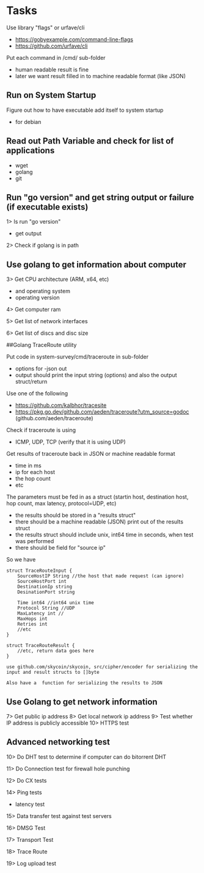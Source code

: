 


# Tasks

Use library "flags" or urfave/cli
- https://gobyexample.com/command-line-flags
- https://github.com/urfave/cli

Put each command in /cmd/ sub-folder
- human readable result is fine
- later we want result filled in to machine readable format (like JSON)

## Run on System Startup

Figure out how to have executable add itself to system startup
- for debian

## Read out Path Variable and check for list of applications

- wget
- golang
- git

## Run "go version" and get string output or failure (if executable exists)

1> Is run "go version"
- get output

2> Check if golang is in path

## Use golang to get information about computer

3> Get CPU architecture (ARM, x64, etc)
- and operating system
- operating version

4> Get computer ram

5> Get list of network interfaces

6> Get list of discs and disc size


##Golang TraceRoute utility

Put code in system-survey/cmd/traceroute in sub-folder
- options for -json out
- output should print the input string (options) and also the output struct/return

Use one of the following 
- https://github.com/kalbhor/tracesite
- https://pkg.go.dev/github.com/aeden/traceroute?utm_source=godoc (github.com/aeden/traceroute)

Check if traceroute is using
- ICMP, UDP, TCP (verify that it is using UDP)

Get results of traceroute back in JSON or machine readable format
- time in ms
- ip for each host
- the hop count
- etc

The parameters must be fed in as a struct (startin host, destination host, hop count, max latency, protocol=UDP, etc)
- the results should be stored in a "results struct"
- there should be a machine readable (JSON) print out of the results struct
- the results struct should include unix, int64 time in seconds, when test was performed
- there should be field for "source ip"

So we have 

```golang
struct TraceRouteInput {
	SourceHostIP String //the host that made request (can ignore)
	SourceHostPort int
	DestinationIp string
	DesinationPort string
	
	Time int64 //int64 unix time
	Protocol String //UDP
	MaxLatency int //
	MaxHops int
	Retries int
	//etc
}

struct TraceRouteResult {
	//etc, return data goes here
}

use github.com/skycoin/skycoin, src/cipher/encoder for serializing the input and result structs to []byte

Also have a  function for serializing the results to JSON

```

## Use Golang to get network information

7> Get public ip address
8> Get local network ip address
9> Test whether IP address is publicly accessible
10> HTTPS test 

## Advanced networking test


10> Do DHT test to determine if computer can do bitorrent DHT

11> Do Connection test for firewall hole punching

12> Do CX tests



14> Ping tests
- latency test

15> Data transfer test against test servers

16> DMSG Test

17> Transport Test

18> Trace Route

19> Log upload test